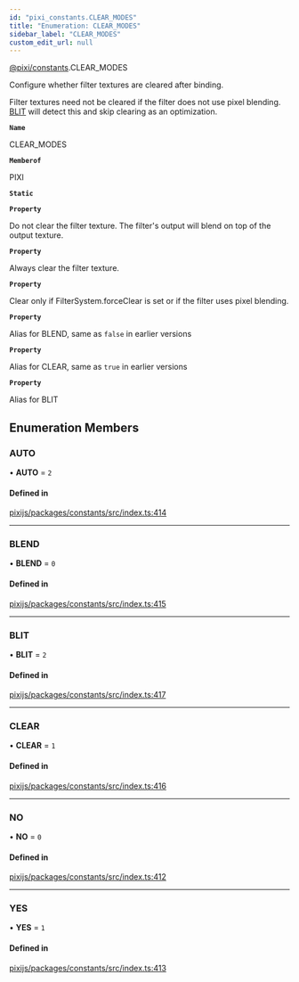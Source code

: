 ```yaml
---
id: "pixi_constants.CLEAR_MODES"
title: "Enumeration: CLEAR_MODES"
sidebar_label: "CLEAR_MODES"
custom_edit_url: null
---
```


[@pixi/constants](../modules/pixi_constants.md).CLEAR_MODES

Configure whether filter textures are cleared after binding.

Filter textures need not be cleared if the filter does not use pixel blending. [BLIT](pixi_constants.CLEAR_MODES.md#blit) will detect
this and skip clearing as an optimization.

**`Name`**

CLEAR_MODES

**`Memberof`**

PIXI

**`Static`**

**`Property`**

Do not clear the filter texture. The filter's output will blend on top of the output texture.

**`Property`**

Always clear the filter texture.

**`Property`**

Clear only if FilterSystem.forceClear is set or if the filter uses pixel blending.

**`Property`**

Alias for BLEND, same as `false` in earlier versions

**`Property`**

Alias for CLEAR, same as `true` in earlier versions

**`Property`**

Alias for BLIT

## Enumeration Members

### AUTO

• **AUTO** = ``2``

#### Defined in

[pixijs/packages/constants/src/index.ts:414](https://github.com/pixijs/pixijs/blob/2194fe5c5/packages/constants/src/index.ts#L414)

___

### BLEND

• **BLEND** = ``0``

#### Defined in

[pixijs/packages/constants/src/index.ts:415](https://github.com/pixijs/pixijs/blob/2194fe5c5/packages/constants/src/index.ts#L415)

___

### BLIT

• **BLIT** = ``2``

#### Defined in

[pixijs/packages/constants/src/index.ts:417](https://github.com/pixijs/pixijs/blob/2194fe5c5/packages/constants/src/index.ts#L417)

___

### CLEAR

• **CLEAR** = ``1``

#### Defined in

[pixijs/packages/constants/src/index.ts:416](https://github.com/pixijs/pixijs/blob/2194fe5c5/packages/constants/src/index.ts#L416)

___

### NO

• **NO** = ``0``

#### Defined in

[pixijs/packages/constants/src/index.ts:412](https://github.com/pixijs/pixijs/blob/2194fe5c5/packages/constants/src/index.ts#L412)

___

### YES

• **YES** = ``1``

#### Defined in

[pixijs/packages/constants/src/index.ts:413](https://github.com/pixijs/pixijs/blob/2194fe5c5/packages/constants/src/index.ts#L413)
